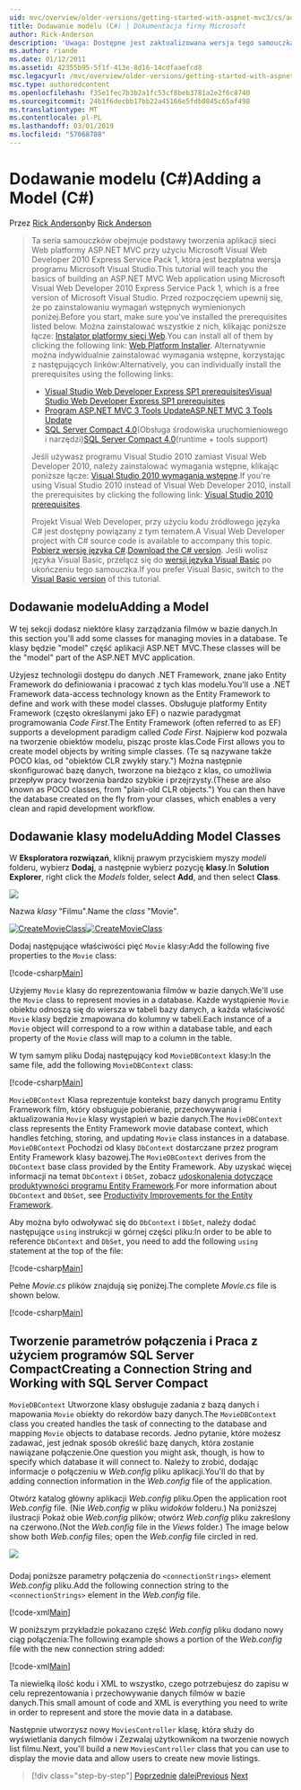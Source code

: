 ```yaml
---
uid: mvc/overview/older-versions/getting-started-with-aspnet-mvc3/cs/adding-a-model
title: Dodawanie modelu (C#) | Dokumentacja firmy Microsoft
author: Rick-Anderson
description: 'Uwaga: Dostępne jest zaktualizowana wersja tego samouczka, która korzysta z platformy ASP.NET MVC 5 i Visual Studio 2013. Jest bardziej bezpieczne, łatwiej stosować i pokaz...'
ms.author: riande
ms.date: 01/12/2011
ms.assetid: 42355b95-5f1f-413e-8d16-14cdfaaefcd8
msc.legacyurl: /mvc/overview/older-versions/getting-started-with-aspnet-mvc3/cs/adding-a-model
msc.type: authoredcontent
ms.openlocfilehash: f35e1fec7b3b2a1fc53cf8beb3781a2e2f6c8740
ms.sourcegitcommit: 24b1f6decbb17bb22a45166e5fdb0845c65af498
ms.translationtype: MT
ms.contentlocale: pl-PL
ms.lasthandoff: 03/01/2019
ms.locfileid: "57068708"
---
```

<a name="adding-a-model-c"></a><span data-ttu-id="72d3e-104">Dodawanie modelu (C#)</span><span class="sxs-lookup"><span data-stu-id="72d3e-104">Adding a Model (C#)</span></span>
====================
<span data-ttu-id="72d3e-105">Przez [Rick Anderson]((https://twitter.com/RickAndMSFT))</span><span class="sxs-lookup"><span data-stu-id="72d3e-105">by [Rick Anderson]((https://twitter.com/RickAndMSFT))</span></span>

> <span data-ttu-id="72d3e-106">Ta seria samouczków obejmuje podstawy tworzenia aplikacji sieci Web platformy ASP.NET MVC przy użyciu Microsoft Visual Web Developer 2010 Express Service Pack 1, która jest bezpłatna wersja programu Microsoft Visual Studio.</span><span class="sxs-lookup"><span data-stu-id="72d3e-106">This tutorial will teach you the basics of building an ASP.NET MVC Web application using Microsoft Visual Web Developer 2010 Express Service Pack 1, which is a free version of Microsoft Visual Studio.</span></span> <span data-ttu-id="72d3e-107">Przed rozpoczęciem upewnij się, że po zainstalowaniu wymagań wstępnych wymienionych poniżej.</span><span class="sxs-lookup"><span data-stu-id="72d3e-107">Before you start, make sure you've installed the prerequisites listed below.</span></span> <span data-ttu-id="72d3e-108">Można zainstalować wszystkie z nich, klikając poniższe łącze: [Instalator platformy sieci Web](https://www.microsoft.com/web/gallery/install.aspx?appid=VWD2010SP1Pack).</span><span class="sxs-lookup"><span data-stu-id="72d3e-108">You can install all of them by clicking the following link: [Web Platform Installer](https://www.microsoft.com/web/gallery/install.aspx?appid=VWD2010SP1Pack).</span></span> <span data-ttu-id="72d3e-109">Alternatywnie można indywidualnie zainstalować wymagania wstępne, korzystając z następujących linków:</span><span class="sxs-lookup"><span data-stu-id="72d3e-109">Alternatively, you can individually install the prerequisites using the following links:</span></span>
> 
> - [<span data-ttu-id="72d3e-110">Visual Studio Web Developer Express SP1 prerequisites</span><span class="sxs-lookup"><span data-stu-id="72d3e-110">Visual Studio Web Developer Express SP1 prerequisites</span></span>](https://www.microsoft.com/web/gallery/install.aspx?appid=VWD2010SP1Pack)
> - [<span data-ttu-id="72d3e-111">Program ASP.NET MVC 3 Tools Update</span><span class="sxs-lookup"><span data-stu-id="72d3e-111">ASP.NET MVC 3 Tools Update</span></span>](https://www.microsoft.com/web/gallery/install.aspx?appsxml=&amp;appid=MVC3)
> - <span data-ttu-id="72d3e-112">[SQL Server Compact 4.0](https://www.microsoft.com/web/gallery/install.aspx?appid=SQLCE;SQLCEVSTools_4_0)(Obsługa środowiska uruchomieniowego i narzędzi)</span><span class="sxs-lookup"><span data-stu-id="72d3e-112">[SQL Server Compact 4.0](https://www.microsoft.com/web/gallery/install.aspx?appid=SQLCE;SQLCEVSTools_4_0)(runtime + tools support)</span></span>
> 
> <span data-ttu-id="72d3e-113">Jeśli używasz programu Visual Studio 2010 zamiast Visual Web Developer 2010, należy zainstalować wymagania wstępne, klikając poniższe łącze: [Visual Studio 2010 wymagania wstępne](https://www.microsoft.com/web/gallery/install.aspx?appsxml=&amp;appid=VS2010SP1Pack).</span><span class="sxs-lookup"><span data-stu-id="72d3e-113">If you're using Visual Studio 2010 instead of Visual Web Developer 2010, install the prerequisites by clicking the following link: [Visual Studio 2010 prerequisites](https://www.microsoft.com/web/gallery/install.aspx?appsxml=&amp;appid=VS2010SP1Pack).</span></span>
> 
> <span data-ttu-id="72d3e-114">Projekt Visual Web Developer, przy użyciu kodu źródłowego języka C# jest dostępny powiązany z tym tematem.</span><span class="sxs-lookup"><span data-stu-id="72d3e-114">A Visual Web Developer project with C# source code is available to accompany this topic.</span></span> <span data-ttu-id="72d3e-115">[Pobierz wersję języka C#](https://code.msdn.microsoft.com/Introduction-to-MVC-3-10d1b098).</span><span class="sxs-lookup"><span data-stu-id="72d3e-115">[Download the C# version](https://code.msdn.microsoft.com/Introduction-to-MVC-3-10d1b098).</span></span> <span data-ttu-id="72d3e-116">Jeśli wolisz języka Visual Basic, przełącz się do [wersji języka Visual Basic](../vb/adding-a-model.md) po ukończeniu tego samouczka.</span><span class="sxs-lookup"><span data-stu-id="72d3e-116">If you prefer Visual Basic, switch to the [Visual Basic version](../vb/adding-a-model.md) of this tutorial.</span></span>


## <a name="adding-a-model"></a><span data-ttu-id="72d3e-117">Dodawanie modelu</span><span class="sxs-lookup"><span data-stu-id="72d3e-117">Adding a Model</span></span>

<span data-ttu-id="72d3e-118">W tej sekcji dodasz niektóre klasy zarządzania filmów w bazie danych.</span><span class="sxs-lookup"><span data-stu-id="72d3e-118">In this section you'll add some classes for managing movies in a database.</span></span> <span data-ttu-id="72d3e-119">Te klasy będzie "model" część aplikacji ASP.NET MVC.</span><span class="sxs-lookup"><span data-stu-id="72d3e-119">These classes will be the "model" part of the ASP.NET MVC application.</span></span>

<span data-ttu-id="72d3e-120">Użyjesz technologii dostępu do danych .NET Framework, znane jako Entity Framework do definiowania i pracować z tych klas modelu.</span><span class="sxs-lookup"><span data-stu-id="72d3e-120">You'll use a .NET Framework data-access technology known as the Entity Framework to define and work with these model classes.</span></span> <span data-ttu-id="72d3e-121">Obsługuje platformy Entity Framework (często określanymi jako EF) o nazwie paradygmat programowania *Code First*.</span><span class="sxs-lookup"><span data-stu-id="72d3e-121">The Entity Framework (often referred to as EF) supports a development paradigm called *Code First*.</span></span> <span data-ttu-id="72d3e-122">Najpierw kod pozwala na tworzenie obiektów modelu, pisząc proste klas.</span><span class="sxs-lookup"><span data-stu-id="72d3e-122">Code First allows you to create model objects by writing simple classes.</span></span> <span data-ttu-id="72d3e-123">(Te są nazywane także POCO klas, od "obiektów CLR zwykły stary.") Można następnie skonfigurować bazę danych, tworzone na bieżąco z klas, co umożliwia przepływ pracy tworzenia bardzo szybkie i przejrzysty.</span><span class="sxs-lookup"><span data-stu-id="72d3e-123">(These are also known as POCO classes, from "plain-old CLR objects.") You can then have the database created on the fly from your classes, which enables a very clean and rapid development workflow.</span></span>

## <a name="adding-model-classes"></a><span data-ttu-id="72d3e-124">Dodawanie klasy modelu</span><span class="sxs-lookup"><span data-stu-id="72d3e-124">Adding Model Classes</span></span>

<span data-ttu-id="72d3e-125">W **Eksploratora rozwiązań**, kliknij prawym przyciskiem myszy *modeli* folderu, wybierz **Dodaj**, a następnie wybierz pozycję **klasy**.</span><span class="sxs-lookup"><span data-stu-id="72d3e-125">In **Solution Explorer**, right click the *Models* folder, select **Add**, and then select **Class**.</span></span>

![](adding-a-model/_static/image1.png)

<span data-ttu-id="72d3e-126">Nazwa *klasy* "Filmu".</span><span class="sxs-lookup"><span data-stu-id="72d3e-126">Name the *class* "Movie".</span></span>

<span data-ttu-id="72d3e-127">[![CreateMovieClass](adding-a-model/_static/image3.png)](adding-a-model/_static/image2.png)</span><span class="sxs-lookup"><span data-stu-id="72d3e-127">[![CreateMovieClass](adding-a-model/_static/image3.png)](adding-a-model/_static/image2.png)</span></span>

<span data-ttu-id="72d3e-128">Dodaj następujące właściwości pięć `Movie` klasy:</span><span class="sxs-lookup"><span data-stu-id="72d3e-128">Add the following five properties to the `Movie` class:</span></span>

[!code-csharp[Main](adding-a-model/samples/sample1.cs)]

<span data-ttu-id="72d3e-129">Użyjemy `Movie` klasy do reprezentowania filmów w bazie danych.</span><span class="sxs-lookup"><span data-stu-id="72d3e-129">We'll use the `Movie` class to represent movies in a database.</span></span> <span data-ttu-id="72d3e-130">Każde wystąpienie `Movie` obiektu odnoszą się do wiersza w tabeli bazy danych, a każda właściwość `Movie` klasy będzie zmapowana do kolumny w tabeli.</span><span class="sxs-lookup"><span data-stu-id="72d3e-130">Each instance of a `Movie` object will correspond to a row within a database table, and each property of the `Movie` class will map to a column in the table.</span></span>

<span data-ttu-id="72d3e-131">W tym samym pliku Dodaj następujący kod `MovieDBContext` klasy:</span><span class="sxs-lookup"><span data-stu-id="72d3e-131">In the same file, add the following `MovieDBContext` class:</span></span>

[!code-csharp[Main](adding-a-model/samples/sample2.cs)]

<span data-ttu-id="72d3e-132">`MovieDBContext` Klasa reprezentuje kontekst bazy danych programu Entity Framework film, który obsługuje pobieranie, przechowywania i aktualizowania `Movie` klasy wystąpień w bazie danych.</span><span class="sxs-lookup"><span data-stu-id="72d3e-132">The `MovieDBContext` class represents the Entity Framework movie database context, which handles fetching, storing, and updating `Movie` class instances in a database.</span></span> <span data-ttu-id="72d3e-133">`MovieDBContext` Pochodzi od klasy `DbContext` dostarczane przez program Entity Framework klasy bazowej.</span><span class="sxs-lookup"><span data-stu-id="72d3e-133">The `MovieDBContext` derives from the `DbContext` base class provided by the Entity Framework.</span></span> <span data-ttu-id="72d3e-134">Aby uzyskać więcej informacji na temat `DbContext` i `DbSet`, zobacz [udoskonalenia dotyczące produktywności programu Entity Framework](https://blogs.msdn.com/b/efdesign/archive/2010/06/21/productivity-improvements-for-the-entity-framework.aspx?wa=wsignin1.0).</span><span class="sxs-lookup"><span data-stu-id="72d3e-134">For more information about `DbContext` and `DbSet`, see [Productivity Improvements for the Entity Framework](https://blogs.msdn.com/b/efdesign/archive/2010/06/21/productivity-improvements-for-the-entity-framework.aspx?wa=wsignin1.0).</span></span>

<span data-ttu-id="72d3e-135">Aby można było odwoływać się do `DbContext` i `DbSet`, należy dodać następujące `using` instrukcji w górnej części pliku:</span><span class="sxs-lookup"><span data-stu-id="72d3e-135">In order to be able to reference `DbContext` and `DbSet`, you need to add the following `using` statement at the top of the file:</span></span>

[!code-csharp[Main](adding-a-model/samples/sample3.cs)]

<span data-ttu-id="72d3e-136">Pełne *Movie.cs* plików znajdują się poniżej.</span><span class="sxs-lookup"><span data-stu-id="72d3e-136">The complete *Movie.cs* file is shown below.</span></span>

[!code-csharp[Main](adding-a-model/samples/sample4.cs)]

## <a name="creating-a-connection-string-and-working-with-sql-server-compact"></a><span data-ttu-id="72d3e-137">Tworzenie parametrów połączenia i Praca z użyciem programów SQL Server Compact</span><span class="sxs-lookup"><span data-stu-id="72d3e-137">Creating a Connection String and Working with SQL Server Compact</span></span>

<span data-ttu-id="72d3e-138">`MovieDBContext` Utworzone klasy obsługuje zadania z bazą danych i mapowania `Movie` obiekty do rekordów bazy danych.</span><span class="sxs-lookup"><span data-stu-id="72d3e-138">The `MovieDBContext` class you created handles the task of connecting to the database and mapping `Movie` objects to database records.</span></span> <span data-ttu-id="72d3e-139">Jedno pytanie, które możesz zadawać, jest jednak sposób określić bazę danych, która zostanie nawiązane połączenie.</span><span class="sxs-lookup"><span data-stu-id="72d3e-139">One question you might ask, though, is how to specify which database it will connect to.</span></span> <span data-ttu-id="72d3e-140">Należy to zrobić, dodając informacje o połączeniu w *Web.config* pliku aplikacji.</span><span class="sxs-lookup"><span data-stu-id="72d3e-140">You'll do that by adding connection information in the *Web.config* file of the application.</span></span>

<span data-ttu-id="72d3e-141">Otwórz katalog główny aplikacji *Web.config* pliku.</span><span class="sxs-lookup"><span data-stu-id="72d3e-141">Open the application root *Web.config* file.</span></span> <span data-ttu-id="72d3e-142">(Nie *Web.config* w pliku *widoków* folderu.) Na poniższej ilustracji Pokaż obie *Web.config* plików; otwórz *Web.config* pliku zakreślony na czerwono.</span><span class="sxs-lookup"><span data-stu-id="72d3e-142">(Not the *Web.config* file in the *Views* folder.) The image below show both *Web.config* files; open the *Web.config* file circled in red.</span></span>

![](adding-a-model/_static/image4.png)

### 

<span data-ttu-id="72d3e-143">Dodaj poniższe parametry połączenia do `<connectionStrings>` element *Web.config* pliku.</span><span class="sxs-lookup"><span data-stu-id="72d3e-143">Add the following connection string to the `<connectionStrings>` element in the *Web.config* file.</span></span>

[!code-xml[Main](adding-a-model/samples/sample5.xml)]

<span data-ttu-id="72d3e-144">W poniższym przykładzie pokazano część *Web.config* pliku dodano nowy ciąg połączenia:</span><span class="sxs-lookup"><span data-stu-id="72d3e-144">The following example shows a portion of the *Web.config* file with the new connection string added:</span></span>

[!code-xml[Main](adding-a-model/samples/sample6.xml)]

<span data-ttu-id="72d3e-145">Ta niewielką ilość kodu i XML to wszystko, czego potrzebujesz do zapisu w celu reprezentowania i przechowywanie danych filmów w bazie danych.</span><span class="sxs-lookup"><span data-stu-id="72d3e-145">This small amount of code and XML is everything you need to write in order to represent and store the movie data in a database.</span></span>

<span data-ttu-id="72d3e-146">Następnie utworzysz nowy `MoviesController` klasę, która służy do wyświetlania danych filmów i Zezwalaj użytkownikom na tworzenie nowych list filmu.</span><span class="sxs-lookup"><span data-stu-id="72d3e-146">Next, you'll build a new `MoviesController` class that you can use to display the movie data and allow users to create new movie listings.</span></span>

> [!div class="step-by-step"]
> <span data-ttu-id="72d3e-147">[Poprzednie](adding-a-view.md)
> [dalej](accessing-your-models-data-from-a-controller.md)</span><span class="sxs-lookup"><span data-stu-id="72d3e-147">[Previous](adding-a-view.md)
[Next](accessing-your-models-data-from-a-controller.md)</span></span>
